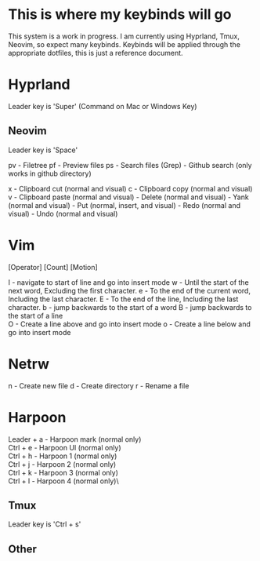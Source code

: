 # This is where my keybinds will go

This system is a work in progress. I am currently using Hyprland, Tmux, Neovim, so expect many keybinds.
Keybinds will be applied through the appropriate dotfiles, this is just a reference document.

# Hyprland
Leader key is 'Super' (Command on Mac or Windows Key)

## Neovim
Leader key is 'Space'

<leader>pv - Filetree
<leader>pf - Preview files
<leader>ps - Search files 	(Grep)
<C-p> 	   - Github search 	(only works in github directory)

<leader>x  - Clipboard cut 	    (normal and visual)
<leader>c  - Clipboard copy	    (normal and visual)
<leader>v  - Clipboard paste	  (normal and visual)
<C-x> 	   - Delete		          (normal and visual)
<C-c> 	   - Yank		            (normal and visual)
<C-v> 	   - Put		            (normal, insert, and visual)
<C-r>	     - Redo		            (normal and visual)
<C-z> 	   - Undo		            (normal and visual)

# Vim
[Operator] [Count] [Motion]

I   - navigate to start of line and go into insert mode
w 	- Until the start of the next word, Excluding the first character.
e 	- To the end of the current word, Including the last character.
E 	- To the end of the line, Including the last character.
b   - jump backwards to the start of a word 
B   - jump backwards to the start of a line   
O   - Create a line above and go into insert mode
o   - Create a line below and go into insert mode

# Netrw
n  	   - Create new file
d  	   - Create directory
r 	   - Rename a file

# Harpoon
Leader + a      - Harpoon mark	(normal only)\
Ctrl + e        - Harpoon UI	(normal only)\
Ctrl + h 	    - Harpoon 1		(normal only)\
Ctrl + j 	    - Harpoon 2		(normal only)\
Ctrl + k 	    - Harpoon 3		(normal only)\
Ctrl + l 	    - Harpoon 4		(normal only)\


## Tmux
Leader key is 'Ctrl + s'

## Other

